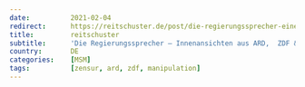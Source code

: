 ```yaml
---
date:          2021-02-04
redirect:      https://reitschuster.de/post/die-regierungssprecher-eine-innenansicht-aus-ard-zdf-co/
title:         reitschuster
subtitle:      'Die Regierungssprecher – Innenansichten aus ARD,  ZDF & Co.'
country:       DE
categories:    [MSM]
tags:          [zensur, ard, zdf, manipulation]
---
```

